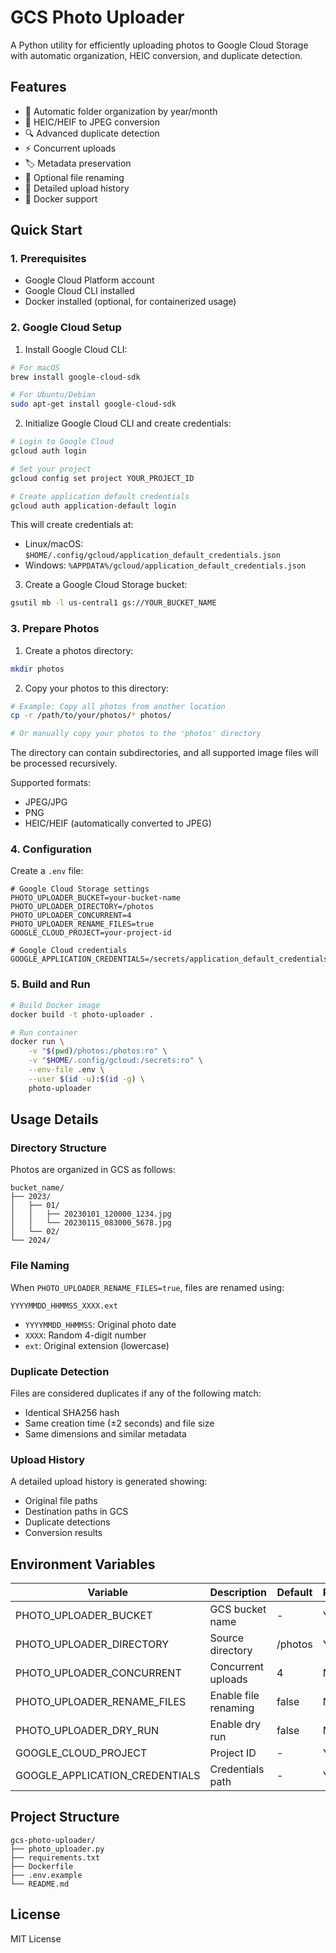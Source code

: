 # GCS Photo Uploader

A Python utility for efficiently uploading photos to Google Cloud Storage with automatic organization, HEIC conversion, and duplicate detection.

## Features

- 📁 Automatic folder organization by year/month
- 🔄 HEIC/HEIF to JPEG conversion
- 🔍 Advanced duplicate detection
- ⚡ Concurrent uploads
- 🏷️ Metadata preservation
- 🔀 Optional file renaming
- 📝 Detailed upload history
- 🐳 Docker support

## Quick Start

### 1. Prerequisites

- Google Cloud Platform account
- Google Cloud CLI installed
- Docker installed (optional, for containerized usage)

### 2. Google Cloud Setup

1. Install Google Cloud CLI:

```bash
# For macOS
brew install google-cloud-sdk

# For Ubuntu/Debian
sudo apt-get install google-cloud-sdk
```

2. Initialize Google Cloud CLI and create credentials:

```bash
# Login to Google Cloud
gcloud auth login

# Set your project
gcloud config set project YOUR_PROJECT_ID

# Create application default credentials
gcloud auth application-default login
```

This will create credentials at:

- Linux/macOS: `$HOME/.config/gcloud/application_default_credentials.json`
- Windows: `%APPDATA%/gcloud/application_default_credentials.json`

3. Create a Google Cloud Storage bucket:

```bash
gsutil mb -l us-central1 gs://YOUR_BUCKET_NAME
```

### 3. Prepare Photos

1. Create a photos directory:

```bash
mkdir photos
```

2. Copy your photos to this directory:

```bash
# Example: Copy all photos from another location
cp -r /path/to/your/photos/* photos/

# Or manually copy your photos to the 'photos' directory
```

The directory can contain subdirectories, and all supported image files will be processed recursively.

Supported formats:

- JPEG/JPG
- PNG
- HEIC/HEIF (automatically converted to JPEG)

### 4. Configuration

Create a `.env` file:

```.env
# Google Cloud Storage settings
PHOTO_UPLOADER_BUCKET=your-bucket-name
PHOTO_UPLOADER_DIRECTORY=/photos
PHOTO_UPLOADER_CONCURRENT=4
PHOTO_UPLOADER_RENAME_FILES=true
GOOGLE_CLOUD_PROJECT=your-project-id

# Google Cloud credentials
GOOGLE_APPLICATION_CREDENTIALS=/secrets/application_default_credentials.json
```

### 5. Build and Run

```bash
# Build Docker image
docker build -t photo-uploader .

# Run container
docker run \
    -v "$(pwd)/photos:/photos:ro" \
    -v "$HOME/.config/gcloud:/secrets:ro" \
    --env-file .env \
    --user $(id -u):$(id -g) \
    photo-uploader
```

## Usage Details

### Directory Structure

Photos are organized in GCS as follows:

```
bucket_name/
├── 2023/
│   ├── 01/
│   │   ├── 20230101_120000_1234.jpg
│   │   └── 20230115_083000_5678.jpg
│   └── 02/
└── 2024/
```

### File Naming

When `PHOTO_UPLOADER_RENAME_FILES=true`, files are renamed using:

```
YYYYMMDD_HHMMSS_XXXX.ext
```

- `YYYYMMDD_HHMMSS`: Original photo date
- `XXXX`: Random 4-digit number
- `ext`: Original extension (lowercase)

### Duplicate Detection

Files are considered duplicates if any of the following match:

- Identical SHA256 hash
- Same creation time (±2 seconds) and file size
- Same dimensions and similar metadata

### Upload History

A detailed upload history is generated showing:

- Original file paths
- Destination paths in GCS
- Duplicate detections
- Conversion results

## Environment Variables

| Variable                       | Description          | Default | Required |
| ------------------------------ | -------------------- | ------- | -------- |
| PHOTO_UPLOADER_BUCKET          | GCS bucket name      | -       | Yes      |
| PHOTO_UPLOADER_DIRECTORY       | Source directory     | /photos | Yes      |
| PHOTO_UPLOADER_CONCURRENT      | Concurrent uploads   | 4       | No       |
| PHOTO_UPLOADER_RENAME_FILES    | Enable file renaming | false   | No       |
| PHOTO_UPLOADER_DRY_RUN         | Enable dry run       | false   | No       |
| GOOGLE_CLOUD_PROJECT           | Project ID           | -       | Yes      |
| GOOGLE_APPLICATION_CREDENTIALS | Credentials path     | -       | Yes      |

## Project Structure

```
gcs-photo-uploader/
├── photo_uploader.py
├── requirements.txt
├── Dockerfile
├── .env.example
└── README.md
```

## License

MIT License
